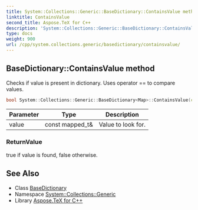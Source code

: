 ```yaml
---
title: System::Collections::Generic::BaseDictionary::ContainsValue method
linktitle: ContainsValue
second_title: Aspose.TeX for C++
description: 'System::Collections::Generic::BaseDictionary::ContainsValue method. Checks if value is present in dictionary. Uses operator == to compare values in C++.'
type: docs
weight: 900
url: /cpp/system.collections.generic/basedictionary/containsvalue/
---
```

## BaseDictionary::ContainsValue method


Checks if value is present in dictionary. Uses operator == to compare values.

```cpp
bool System::Collections::Generic::BaseDictionary<Map>::ContainsValue(const mapped_t &value)
```


| Parameter | Type | Description |
| --- | --- | --- |
| value | const mapped_t\& | Value to look for. |

### ReturnValue

true if value is found, false otherwise.

## See Also

* Class [BaseDictionary](../)
* Namespace [System::Collections::Generic](../../)
* Library [Aspose.TeX for C++](../../../)
